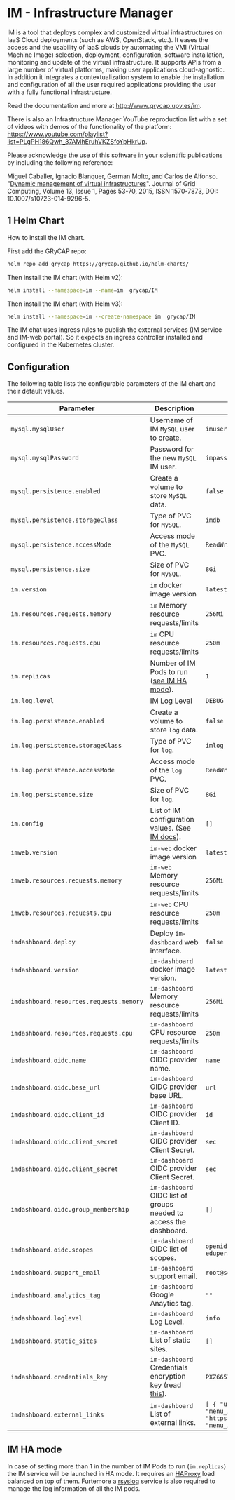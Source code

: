 # IM - Infrastructure Manager

IM is a tool that deploys complex and customized virtual infrastructures on IaaS
Cloud deployments (such as AWS, OpenStack, etc.). It eases the access and the
usability of IaaS clouds by automating the VMI (Virtual Machine Image)
selection, deployment, configuration, software installation, monitoring and
update of the virtual infrastructure. It supports APIs from a large number of virtual
platforms, making user applications cloud-agnostic. In addition it integrates a
contextualization system to enable the installation and configuration of all the
user required applications providing the user with a fully functional
infrastructure.

Read the documentation and more at http://www.grycap.upv.es/im.

There is also an Infrastructure Manager YouTube reproduction list with a set of videos with demos
of the functionality of the platform: https://www.youtube.com/playlist?list=PLgPH186Qwh_37AMhEruhVKZSfoYpHkrUp.

Please acknowledge the use of this software in your scientific publications by including the following reference:

Miguel Caballer, Ignacio Blanquer, German Molto, and Carlos de Alfonso. "[Dynamic management of virtual infrastructures](https://link.springer.com/article/10.1007/s10723-014-9296-5)". Journal of Grid Computing, Volume 13, Issue 1, Pages 53-70, 2015, ISSN 1570-7873, DOI: 10.1007/s10723-014-9296-5.

## 1 Helm Chart

How to install the IM chart.

First add the GRyCAP repo:

```sh
helm repo add grycap https://grycap.github.io/helm-charts/
```

Then install the IM chart (with Helm v2):

```sh
helm install --namespace=im --name=im  grycap/IM
```

Then install the IM chart (with Helm v3):

```sh
helm install --namespace=im --create-namespace im  grycap/IM
```

The IM chat uses ingress rules to publish the external services (IM service and IM-web portal). So it expects an ingress
controller installed and configured in the Kubernetes cluster.

## Configuration

The following table lists the configurable parameters of the IM chart and their default values.

| Parameter                         | Description                                                 | Default          |
| --------------------------------- | ----------------------------------------------------------- | ---------------- |
| `mysql.mysqlUser`                 | Username of IM `MySQL` user to create.                      | `imuser`         |
| `mysql.mysqlPassword`             | Password for the new `MySQL` IM user.                       | `impass`         |
| `mysql.persistence.enabled`       | Create a volume to store `MySQL` data.                      | `false`          |
| `mysql.persistence.storageClass`  | Type of PVC for `MySQL`.                                    | `imdb`           |
| `mysql.persistence.accessMode`    | Access mode of the `MySQL` PVC.                             | `ReadWriteOnce`  |
| `mysql.persistence.size`          | Size of PVC for `MySQL`.                                    | `8Gi`            |
| `im.version`                      | `im` docker image version                                   | `latest`         |
| `im.resources.requests.memory`    | `im` Memory resource requests/limits                        | `256Mi`          |
| `im.resources.requests.cpu`       | `im` CPU resource requests/limits                           | `250m`           |
| `im.replicas`                     | Number of IM Pods to run ([see IM HA mode](#IM-HA-mode)).   | `1`              |
| `im.log.level`                    | IM Log Level                                                | `DEBUG`          |
| `im.log.persistence.enabled`      | Create a volume to store `log` data.                        | `false`          |
| `im.log.persistence.storageClass` | Type of PVC for `log`.                                      | `imlog`          |
| `im.log.persistence.accessMode`   | Access mode of the `log` PVC.                               | `ReadWriteOnce`  |
| `im.log.persistence.size`         | Size of PVC for `log`.                                      | `8Gi`            |
| `im.config`                       | List of IM configuration values. (See [IM docs](https://imdocs.readthedocs.io/en/latest/manual.html#configuration)).             | `[]`             |
| `imweb.version`                   | `im-web` docker image version                               | `latest`         |
| `imweb.resources.requests.memory` | `im-web` Memory resource requests/limits                    | `256Mi`          |
| `imweb.resources.requests.cpu`    | `im-web` CPU resource requests/limits                       | `250m`           |
| `imdashboard.deploy`              | Deploy `im-dashboard` web interface.                        | `false`          |
| `imdashboard.version`             | `im-dashboard` docker image version.                        | `latest`         |
| `imdashboard.resources.requests.memory` | `im-dashboard` Memory resource requests/limits                        | `256Mi`          |
| `imdashboard.resources.requests.cpu`    | `im-dashboard` CPU resource requests/limits                           | `250m`           |
| `imdashboard.oidc.name`           | `im-dashboard` OIDC provider name.                          | `name`           |
| `imdashboard.oidc.base_url`       | `im-dashboard` OIDC provider base URL.                      | `url`            |
| `imdashboard.oidc.client_id`      | `im-dashboard` OIDC provider Client ID.                     | `id`             |
| `imdashboard.oidc.client_secret`  | `im-dashboard` OIDC provider Client Secret.                 | `sec`            |
| `imdashboard.oidc.client_secret`  | `im-dashboard` OIDC provider Client Secret.                 | `sec`            |
| `imdashboard.oidc.group_membership` | `im-dashboard` OIDC list of groups needed to access the dashboard.           | `[]`                |
| `imdashboard.oidc.scopes`  | `im-dashboard` OIDC list of scopes.                 | `openid email profile offline_access eduperson_entitlement'`            |
| `imdashboard.support_email`       | `im-dashboard` support email.                               | `root@server.com`          |
| `imdashboard.analytics_tag`       | `im-dashboard` Google Anaytics tag.                         | `""`             |
| `imdashboard.loglevel`            | `im-dashboard` Log Level.                                   | `info`           |
| `imdashboard.static_sites`        | `im-dashboard` List of static sites.                        | `[]`             |
| `imdashboard.credentials_key`     | `im-dashboard` Credentials encryption key (read [this](https://github.com/grycap/im-dashboard#enabling-credentials-encryption)).                  | `PXZ66574VjKIMSRXPWquRbcH8HaxH2yPRYsgZljlclA=`             |
| `imdashboard.external_links`      | `im-dashboard` List of external links.                        | `[ { "url": "https://imdocs.readthedocs.io/", "menu_item_name": "IM Docs" }, { "url": "https://youtu.be/vmtzGOZxiUg", "menu_item_name": "IM Video Demo" }]'`             |


## IM HA mode

In case of setting more than 1 in the number of IM Pods to run (`im.replicas`) the IM service will be launched in
HA mode. It requires an [HAProxy](http://www.haproxy.org/) load balanced on top of them. Furtemore a [rsyslog](https://www.rsyslog.com/)
service is also required to manage the log information of all the IM pods.